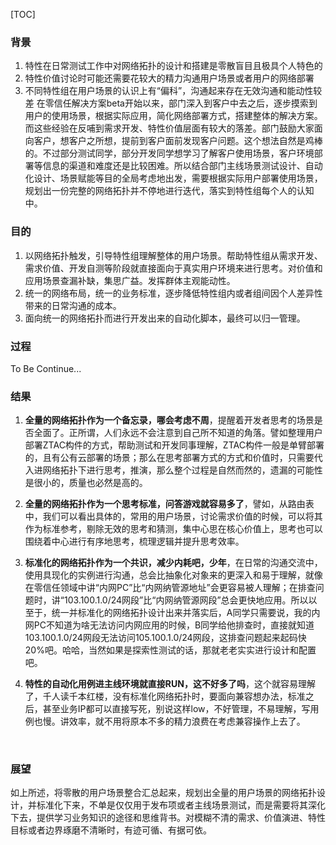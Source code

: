 [TOC]



### 背景

1. 特性在日常测试工作中对网络拓扑的设计和搭建是零散盲目且极具个人特色的
2. 特性价值讨论时可能还需要花较大的精力沟通用户场景或者用户的网络部署
3. 不同特性组在用户场景的认识上有“偏科”，沟通起来存在无效沟通和能动性较差
    在零信任解决方案beta开始以来，部门深入到客户中去之后，逐步摸索到用户的使用场景，根据实际应用，简化网络部署方式，搭建整体的解决方案。而这些经验在反哺到需求开发、特性价值层面有较大的落差。部门鼓励大家面向客户，想客户之所想，提前到客户面前发现客户问题。这个想法自然是鸡棒的。不过部分测试同学，部分开发同学想学习了解客户使用场景，客户环境部署等信息的渠道和难度还是比较困难。所以结合部门主线场景测试设计、自动化设计、场景赋能等目的全局考虑地出发，需要根据实际用户部署使用场景，规划出一份完整的网络拓扑并不停地进行迭代，落实到特性组每个人的认知中。

### 目的
1. 以网络拓扑触发，引导特性组理解整体的用户场景。帮助特性组从需求开发、需求价值、开发自测等阶段就直接面向于真实用户环境来进行思考。对价值和应用场景查漏补缺，集思广益。发挥群体主观能动性。
2. 统一的网络布局，统一的业务标准，逐步降低特性组内或者组间因个人差异性带来的日常沟通的成本。
3. 面向统一的网络拓扑而进行开发出来的自动化脚本，最终可以归一管理。

### 过程



To Be Continue...



### 结果

1. **全量的网络拓扑作为一个备忘录，哪会考虑不周**，提醒着开发者思考的场景是否全面了。正所谓，人们永远不会注意到自己所不知道的角落。譬如整理用户部署ZTAC构件的方式，帮助测试和开发同事理解，ZTAC构件一般是单臂部署的，且有公有云部署的场景；那么在思考部署方式的方式和价值时，只需要代入进网络拓扑下进行思考，推演，那么整个过程是自然而然的，遗漏的可能性是很小的，质量也必然是高的。

2. **全量的网络拓扑作为一个思考标准，问答游戏就容易多了**，譬如，从路由表中，我们可以看出具体的，常用的用户场景，讨论需求价值的时候，可以将其作为标准参考，剔除无效的思考和猜测，集中心思在核心价值上，思考也可以围绕着中心进行有序地思考，梳理逻辑并提升思考效率。

3. **标准化的网络拓扑作为一个共识，减少内耗吧，少年**，在日常的沟通交流中，使用具现化的实例进行沟通，总会比抽象化对象来的更深入和易于理解，就像在零信任领域中讲“内网PC”比“内网纳管源地址”会更容易被人理解；在排查问题时，讲“103.100.1.0/24网段”比“内网纳管源网段”总会更快地应用。所以以至于，统一并标准化的网络拓扑设计出来并落实后，A同学只需要说，我的内网PC不知道为啥无法访问内网应用的时候，B同学给他排查时，直接就知道103.100.1.0/24网段无法访问105.100.1.0/24网段，这排查问题起来起码快20%吧。哈哈，当然如果是探索性测试的话，那就老老实实进行设计和配置吧。

4. **特性的自动化用例进主线环境就直接RUN，这不好多了吗**，这个就容易理解了，千人读千本红楼，没有标准化网络拓扑时，要面向兼容想办法，标准之后，甚至业务IP都可以直接写死，别说这样low，不好管理，不易理解，写用例也慢。讲效率，就不用将原本不多的精力浪费在考虑兼容操作上去了。

<br>

### 展望

 如上所述，将零散的用户场景整合汇总起来，规划出全量的用户场景的网络拓扑设计，并标准化下来，不单是仅仅用于发布项或者主线场景测试，而是需要将其深化下去，提供学习业务知识的途径和思维背书。对模糊不清的需求、价值演进、特性目标或者边界琢磨不清晰时，有迹可循、有据可依。